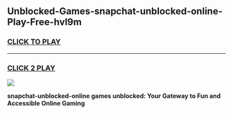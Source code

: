 
## Unblocked-Games-snapchat-unblocked-online-Play-Free-hvl9m
<h3>
<a href="https://premium76.site?title=snapchat-unblocked-online&ref=23A">CLICK TO PLAY</a></h3>
<hr>

<h3>
<a href="https://premium76.site?title=snapchat-unblocked-online&ref=23A">CLICK 2 PLAY</a>
  
</h3>

<a href="https://premium76.site?title=snapchat-unblocked-online&ref=23A"><img src="https://clearcache.store/games.png"></a>


**snapchat-unblocked-online games unblocked: Your Gateway to Fun and Accessible Online Gaming**
